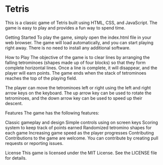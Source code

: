 # Tetris
This is a classic game of Tetris built using HTML, CSS, and JavaScript. The game is easy to play and provides a fun way to spend time.

Getting Started
To play the game, simply open the index.html file in your web browser. The game will load automatically, and you can start playing right away. There is no need to install any additional software.

How to Play
The objective of the game is to clear lines by arranging the falling tetrominoes (shapes made up of four blocks) so that they form complete horizontal lines. Once a line is complete, it will disappear, and the player will earn points. The game ends when the stack of tetrominoes reaches the top of the playing field.

The player can move the tetrominoes left or right using the left and right arrow keys on the keyboard. The up arrow key can be used to rotate the tetrominoes, and the down arrow key can be used to speed up their descent.

Features
The game has the following features:

Classic gameplay and design
Simple controls using on screen keys
Scoring system to keep track of points earned
Randomized tetromino shapes for each game
Increasing game speed as the player progresses
Contributing
Contributions to the game are welcome. You can contribute by creating pull requests or reporting issues.

License
This game is licensed under the MIT License. See the LICENSE file for details.
